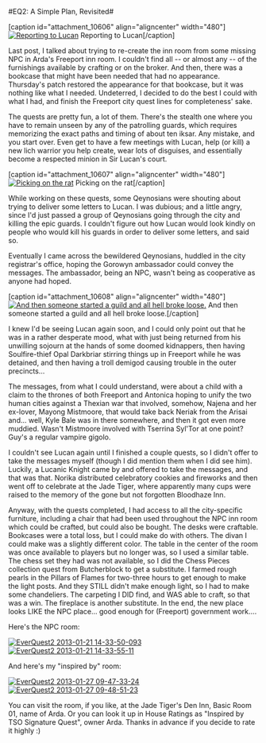 #EQ2: A Simple Plan, Revisited#

[caption id="attachment\_10606" align="aligncenter" width="480"][![](http://westkarana.com/wp-content/uploads/2013/01/EverQuest2-2013-01-26-16-26-10-46-480x299.jpg "Reporting to Lucan")](http://westkarana.com/wp-content/uploads/2013/01/EverQuest2-2013-01-26-16-26-10-46.jpg) Reporting to Lucan[/caption]

Last post, I talked about trying to re-create the inn room from some missing NPC in Arda's Freeport inn room. I couldn't find all -- or almost any -- of the furnishings available by crafting or on the broker. And then, there was a bookcase that might have been needed that had no appearance. Thursday's patch restored the appearance for that bookcase, but it was nothing like what I needed. Undeterred, I decided to do the best I could with what I had, and finish the Freeport city quest lines for completeness' sake.

The quests are pretty fun, a lot of them. There's the stealth one where you have to remain unseen by any of the patrolling guards, which requires memorizing the exact paths and timing of about ten iksar. Any mistake, and you start over. Even get to have a few meetings with Lucan, help (or kill) a new lich warrior you help create, wear lots of disguises, and essentially become a respected minion in Sir Lucan's court.

[caption id="attachment\_10607" align="aligncenter" width="480"][![](http://westkarana.com/wp-content/uploads/2013/01/text3781-480x299.png "Picking on the rat")](http://westkarana.com/wp-content/uploads/2013/01/text3781.png) Picking on the rat[/caption]

While working on these quests, some Qeynosians were shouting about trying to deliver some letters to Lucan. I was dubious; and a little angry, since I'd just passed a group of Qeynosians going through the city and killing the epic guards. I couldn't figure out how Lucan would look kindly on people who would kill his guards in order to deliver some letters, and said so.

Eventually I came across the bewildered Qeynosians, huddled in the city registrar's office, hoping the Gorowyn ambassador could convey the messages. The ambassador, being an NPC, wasn't being as cooperative as anyone had hoped.

[caption id="attachment\_10608" align="aligncenter" width="480"][![](http://westkarana.com/wp-content/uploads/2013/01/EverQuest2-2013-01-26-15-22-20-16-480x299.jpg "And then someone started a guild and all hell broke loose.")](http://westkarana.com/wp-content/uploads/2013/01/EverQuest2-2013-01-26-15-22-20-16.jpg) And then someone started a guild and all hell broke loose.[/caption]

I knew I'd be seeing Lucan again soon, and I could only point out that he was in a rather desperate mood, what with just being returned from his unwilling sojourn at the hands of some doomed kidnappers, then having Soulfire-thief Opal Darkbriar stirring things up in Freeport while he was detained, and then having a troll demigod causing trouble in the outer precincts... 

The messages, from what I could understand, were about a child with a claim to the thrones of both Freeport and Antonica hoping to unify the two human cities against a Thexian war that involved, somehow, Najena and her ex-lover, Mayong Mistmoore, that would take back Neriak from the Arisai and... well, Kyle Bale was in there somewhere, and then it got even more muddied. Wasn't Mistmoore involved with Tserrina Syl'Tor at one point? Guy's a regular vampire gigolo.

I couldn't see Lucan again until I finished a couple quests, so I didn't offer to take the messages myself (though I did mention them when I did see him). Luckily, a Lucanic Knight came by and offered to take the messages, and that was that. Norika distributed celebratory cookies and fireworks and then went off to celebrate at the Jade Tiger, where apparently many cups were raised to the memory of the gone but not forgotten Bloodhaze Inn.

Anyway, with the quests completed, I had access to all the city-specific furniture, including a chair that had been used throughout the NPC inn room which could be crafted, but could also be bought. The desks were craftable. Bookcases were a total loss, but I could make do with others. The divan I could make was a slightly different color. The table in the center of the room was once available to players but no longer was, so I used a similar table. The chess set they had was not available, so I did the Chess Pieces collection quest from Butcherblock to get a substitute. I farmed rough pearls in the Pillars of Flames for two-three hours to get enough to make the light posts. And they STILL didn't make enough light, so I had to make some chandeliers. The carpeting I DID find, and WAS able to craft, so that was a win. The fireplace is another substitute. In the end, the new place looks LIKE the NPC place... good enough for (Freeport) government work....

Here's the NPC room:

[![](http://westkarana.com/wp-content/uploads/2013/01/EverQuest2-2013-01-21-14-33-50-093-480x300.jpg "EverQuest2 2013-01-21 14-33-50-093")](http://westkarana.com/wp-content/uploads/2013/01/EverQuest2-2013-01-21-14-33-50-093.jpg)
[![](http://westkarana.com/wp-content/uploads/2013/01/EverQuest2-2013-01-21-14-33-55-11-480x294.jpg "EverQuest2 2013-01-21 14-33-55-11")](http://westkarana.com/wp-content/uploads/2013/01/EverQuest2-2013-01-21-14-33-55-11.jpg)

And here's my "inspired by" room:

[![](http://westkarana.com/wp-content/uploads/2013/01/EverQuest2-2013-01-27-09-47-33-24-480x294.jpg "EverQuest2 2013-01-27 09-47-33-24")](http://westkarana.com/wp-content/uploads/2013/01/EverQuest2-2013-01-27-09-47-33-24.jpg)
[![](http://westkarana.com/wp-content/uploads/2013/01/EverQuest2-2013-01-27-09-48-51-23-480x294.jpg "EverQuest2 2013-01-27 09-48-51-23")](http://westkarana.com/wp-content/uploads/2013/01/EverQuest2-2013-01-27-09-48-51-23.jpg)

You can visit the room, if you like, at the Jade Tiger's Den Inn, Basic Room 01, name of Arda. Or you can look it up in House Ratings as "Inspired by TSO Signature Quest", owner Arda. Thanks in advance if you decide to rate it highly :)
